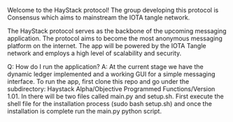 Welcome to the HayStack protocol! The group developing this protocol is Consensus which aims to mainstream the IOTA tangle network. 

The HayStack protocol serves as the backbone of the upcoming messaging application. The protocol aims to become the most anonymous messaging platform on the internet. The app will be powered by the IOTA Tangle network and employs a high level of scalability and security.

Q: How do I run the application?
A: At the current stage we have the dynamic ledger implemented and a working GUI for a simple messaging interface. To run the app, first clone this repo and go under the subdirectory: Haystack Alpha/Objective Programmed Functions/Version 1.01. In there will be two files called main.py and setup.sh. First execute the shell file for the installation process (sudo bash setup.sh) and once the installation is complete run the main.py python script. 
